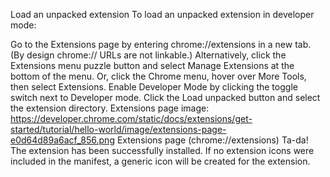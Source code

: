 Load an unpacked extension
To load an unpacked extension in developer mode:

Go to the Extensions page by entering chrome://extensions in a new tab. (By design chrome:// URLs are not linkable.)
Alternatively, click the Extensions menu puzzle button and select Manage Extensions at the bottom of the menu.
Or, click the Chrome menu, hover over More Tools, then select Extensions.
Enable Developer Mode by clicking the toggle switch next to Developer mode.
Click the Load unpacked button and select the extension directory.
Extensions page
image: https://developer.chrome.com/static/docs/extensions/get-started/tutorial/hello-world/image/extensions-page-e0d64d89a6acf_856.png
Extensions page (chrome://extensions)
Ta-da! The extension has been successfully installed. If no extension icons were included in the manifest, a generic icon will be created for the extension.

